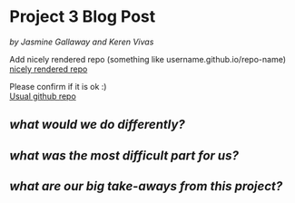 
# Project 3 Blog Post
_by Jasmine Gallaway and Keren Vivas_

Add nicely rendered repo (something like username.github.io/repo-name) 
[nicely rendered repo]()

Please confirm if it is ok :)  
[Usual github repo](https://github.com/jgally/ST558_Project_3.git)

## _**what would we do differently?**_  

## _**what was the most difficult part for us?**_  

## _**what are our big take-aways from this project?**_
